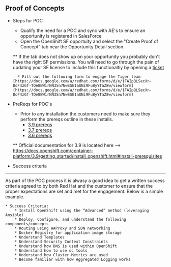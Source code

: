 Proof of Concepts
------------------

* Steps for POC
	* Qualify the need for a POC and sync with AE's to ensure an opportunity is registered in SalesForce
	* Open the OpenShift SF opportuity and select the "Create Proof of Concept" tab near the Opportunity Detail section.  
	
	** If the tab does not show up on your opportunity you probably don't have the right SF permissions.  You will need to go through the pain of updating your SF license to include this functionaltiy by opening a <a href="https://redhat.service-now.com/rh_ess/home.do" target="blank">ticket</a> 

        * Fill out the following form to engage the Tiger team [https://docs.google.com/a/redhat.com/forms/d/e/1FAIpQLSecXn-DoF4zGf-TQe8BWirNN3Sn7NwSSE1aUNi9FuByYTaZ8w/viewform](https://docs.google.com/a/redhat.com/forms/d/e/1FAIpQLSecXn-DoF4zGf-TQe8BWirNN3Sn7NwSSE1aUNi9FuByYTaZ8w/viewform)

* PreReqs for POC's
	* Prior to any installation the customers need to make sure they perform the prereqs outline in these installs.
		* [3.9 prereqs](docs/OCP-prereqs-v3.9?raw=true)
		* [3.7 prereqs](docs/OCP-prereqs-v3.7?raw=true)
		* [3.6 prereqs](docs/OCP-prereqs-v3.6?raw=true)

	** Official documentation for 3.9 is located here --> https://docs.openshift.com/container-platform/3.9/getting_started/install_openshift.html#install-prerequisites

* Success criteria
------------------
As part of the POC process it is alwasy a good idea to get a written success criteria agreed to by both Red Hat and the customer to ensure that the proper expectations are set and met for the engagement.  Below is a simple example.

	* Success Criteria:
		* Install OpenShift using the “Advanced” method (leveraging Ansible)
		* Deploy, Configure, and understand the following components/concepts
		* Routing using HAProxy and SDN networking
		* Docker Registry for application image storage
		* Understand Templates
		* Understand Security Context Constraints
		* Understand how DNS is used within OpenShift
		* Understand how to use oc tools
		* Understand how Cluster Metrics are used
		* Become familiar with how Aggregated Logging works

